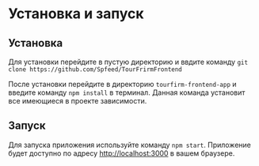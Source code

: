 # Установка и запуск
## Установка
Для установки перейдите в пустую директорию и ввдите команду `git clone https://github.com/Spfeed/TourFrirmFrontend`

После установки перейдите в директорию `tourfirm-frontend-app` и введите команду `npm install` в терминал.
Данная команда установит все имеющиеся в проекте зависимости.

## Запуск

Для запуска приложения используйте команду `npm start`.
Приложение будет доступно по адресу [http://localhost:3000](http://localhost:3000) в вашем браузере.

